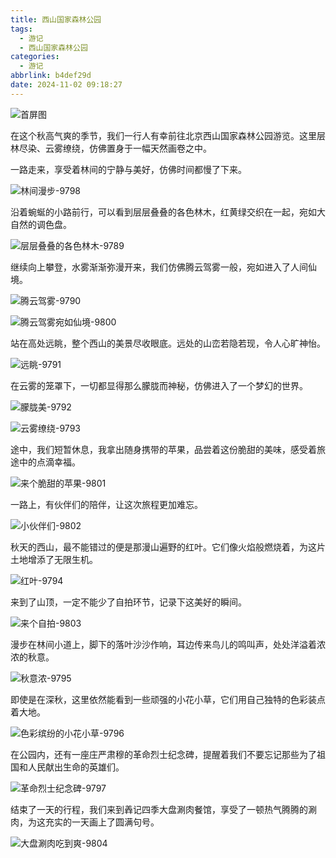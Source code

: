```yaml
---
title: 西山国家森林公园
tags:
  - 游记
  - 西山国家森林公园
categories:
  - 游记
abbrlink: b4def29d
date: 2024-11-02 09:18:27
---
```


![首屏图](https://s21.ax1x.com/2025/03/29/pEr4Mxe.jpg)

<!-- more -->

在这个秋高气爽的季节，我们一行人有幸前往北京西山国家森林公园游览。这里层林尽染、云雾缭绕，仿佛置身于一幅天然画卷之中。

一路走来，享受着林间的宁静与美好，仿佛时间都慢了下来。

![林间漫步-9798](https://s21.ax1x.com/2025/03/29/pEr41rd.jpg)

沿着蜿蜒的小路前行，可以看到层层叠叠的各色林木，红黄绿交织在一起，宛如大自然的调色盘。

![层层叠叠的各色林木-9789](https://s21.ax1x.com/2025/03/29/pErf5pF.jpg)

继续向上攀登，水雾渐渐弥漫开来，我们仿佛腾云驾雾一般，宛如进入了人间仙境。

![腾云驾雾-9790](https://s21.ax1x.com/2025/03/29/pErfo6J.jpg)

![腾云驾雾宛如仙境-9800](https://s21.ax1x.com/2025/03/29/pEr4K2D.jpg)

站在高处远眺，整个西山的美景尽收眼底。远处的山峦若隐若现，令人心旷神怡。

![远眺-9791](https://s21.ax1x.com/2025/03/29/pErfIl4.jpg)

在云雾的笼罩下，一切都显得那么朦胧而神秘，仿佛进入了一个梦幻的世界。

![朦胧美-9792](https://s21.ax1x.com/2025/03/29/pErfhfU.jpg)

![云雾缭绕-9793](https://s21.ax1x.com/2025/03/29/pErffYT.jpg)

途中，我们短暂休息，我拿出随身携带的苹果，品尝着这份脆甜的美味，感受着旅途中的点滴幸福。

![来个脆甜的苹果-9801](https://s21.ax1x.com/2025/03/29/pEr4lKH.jpg)

一路上，有伙伴们的陪伴，让这次旅程更加难忘。

![小伙伴们-9802](https://s21.ax1x.com/2025/03/29/pEr4Jat.jpg)

秋天的西山，最不能错过的便是那漫山遍野的红叶。它们像火焰般燃烧着，为这片土地增添了无限生机。

![红叶-9794](https://s21.ax1x.com/2025/03/29/pErfHmR.jpg)

来到了山顶，一定不能少了自拍环节，记录下这美好的瞬间。

![来个自拍-9803](https://s21.ax1x.com/2025/03/29/pEr4GVI.jpg)

漫步在林间小道上，脚下的落叶沙沙作响，耳边传来鸟儿的鸣叫声，处处洋溢着浓浓的秋意。

![秋意浓-9795](https://s21.ax1x.com/2025/03/29/pErfb01.jpg)

即使是在深秋，这里依然能看到一些顽强的小花小草，它们用自己独特的色彩装点着大地。

![色彩缤纷的小花小草-9796](https://s21.ax1x.com/2025/03/29/pErfTX9.jpg)

在公园内，还有一座庄严肃穆的革命烈士纪念碑，提醒着我们不要忘记那些为了祖国和人民献出生命的英雄们。

![革命烈士纪念碑-9797](https://s21.ax1x.com/2025/03/29/pEr4u8O.jpg)

结束了一天的行程，我们来到羴记四季大盘涮肉餐馆，享受了一顿热气腾腾的涮肉，为这充实的一天画上了圆满句号。

![大盘涮肉吃到爽-9804](https://s21.ax1x.com/2025/03/29/pEr43qA.jpg)

